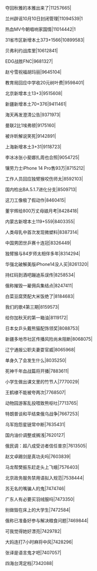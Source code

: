 夺回秋雅的本雅出来了|11257665|

兰州辟谣10月10日封闭管理|11094539|1

热血MV今朝唱响家国情|11014442|1

31省市区新增本土373+1566|10899583|

贝弗利约战库里|10612841|

EDG战胜FNC|9681327|

赵兮雪祝福胡玛丽|9645104|

教育局回应中学收20元树叶费|9598401|

北京新增本土13+3|9515608|

新疆新增本土70+376|9411461|

海天再发澄清公告|9371973|

曼联2比1埃弗顿|9175160|

被许昕解说笑死|9142891|

上海新增本土3+31|9118723|

李冰冰张小斐娜扎周也合照|9054725|

镶劳力士iPhone 14 Pro售93万|8715212|

工作人员回应独臂猴咬伤师太|8592103|

国内检出BA.5.1.7进化分支|8509713|

这刀工像极了假动作|8460415|

董宇辉给800万丈母娘月考|8428418|

内蒙古新增本土119+559|8403355|

人类母乳中首次发现微塑料|8387314|

中国男团世乒赛十连冠|8326449|

独臂猴与84岁师太相伴多年|8314294|

华强北破解美版iPhone14没人买|8261320|

持红码到酒吧蹦迪系误传|8258534|

俄称摧毁一雇佣兵集结点|8247411|

白菜豆腐煲配大米饭绝了|8184683|

我们的歌4第三期|8159573|

给你加秋天的第一箱油|8119172|

日本女乒头戴熊猫配饰领奖|8088753|

新疆多地市社区传播风险尚未阻断|8068075|

辽宁通报公职夫妻耍官威|8065968|

单身久了会发生什么|8035250|

死神千年血战篇将开播|7883611|

小学生做出课文里的竹节人|7770029|

王鹤棣不能被夸两次|7768507|

动物园游客乱投喂致熊呕吐|7713765|

特朗普谈和平结束俄乌战争|7667253|

乌军抱怨星链常中断|7635431|

国内油价调整或搁浅|7620127|

俄民调：超八成受访者信任普京|7613505|

赵文卓踢剑是真功夫吗|7603839|

马龙帮樊振东赶走头上飞蛾|7576403|

北京政务服务禁用语拟入规范|7538444|

苏无名的嘴骗人的鬼|7474746|

广东人有必要买羽绒服吗|7473350|

别做毁在床上的大学生|7472584|

俄称已准备好参与解决粮食问题|7469844|

可我觉得她好漂亮|7429782|

大妈连打7小时麻将中风|7428296|

张译是语言鬼才吧|7407057|

四海台湾定档|7342088|

